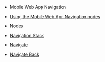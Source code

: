 - Mobile Web App Navigation

- [Using the Mobile Web App Navigation nodes](modules/mobile-web-app-nav/nav-guide.md)
  <br/>

- Nodes

- [Navigation Stack](modules/mobile-web-app-nav/navigation-stack.md)
- [Navigate](modules/mobile-web-app-nav/navigate.md)
- [Navigate Back](modules/mobile-web-app-nav/navigate-back.md)
  <br/>  